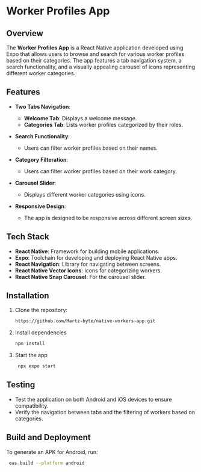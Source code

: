 # Worker Profiles App

## Overview

The **Worker Profiles App** is a React Native application developed using Expo that allows users to browse and search for various worker profiles based on their categories. The app features a tab navigation system, a search functionality, and a visually appealing carousel of icons representing different worker categories.

## Features

- **Two Tabs Navigation**: 
  - **Welcome Tab**: Displays a welcome message.
  - **Categories Tab**: Lists worker profiles categorized by their roles.

- **Search Functionality**: 
  - Users can filter worker profiles based on their names.

- **Category Filteration**: 
  - Users can filter worker profiles based on their work category.

- **Carousel Slider**: 
  - Displays different worker categories using icons.

- **Responsive Design**: 
  - The app is designed to be responsive across different screen sizes.


## Tech Stack

- **React Native**: Framework for building mobile applications.
- **Expo**: Toolchain for developing and deploying React Native apps.
- **React Navigation**: Library for navigating between screens.
- **React Native Vector Icons**: Icons for categorizing workers.
- **React Native Snap Carousel**: For the carousel slider.

## Installation

1. Clone the repository:

   ```bash
   https://github.com/Hartz-byte/native-workers-app.git
   ```

2. Install dependencies

   ```bash
   npm install
   ```

3. Start the app

   ```bash
    npx expo start
   ```

## Testing

 - Test the application on both Android and iOS devices to ensure compatibility.
 - Verify the navigation between tabs and the filtering of workers based on categories.

## Build and Deployment

To generate an APK for Android, run:
   ```bash
    eas build --platform android
   ```
